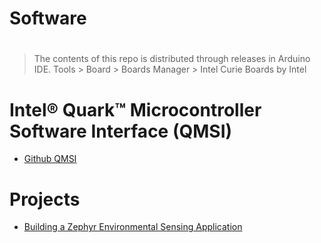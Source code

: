 # Software

# 

> The contents of this repo is distributed through releases in Arduino IDE. Tools > Board > Boards Manager > Intel Curie Boards by Intel [](https://github.com/01org/corelibs-arduino101)

# Intel® Quark™ Microcontroller Software Interface (QMSI)

- [Github QMSI](https://github.com/01org/qmsi)

# Projects

- [Building a Zephyr Environmental Sensing Application](https://opensource.intel.com/blogs/vlad-dogaru/2016/building-zephyr-environmental-sensing-application)
